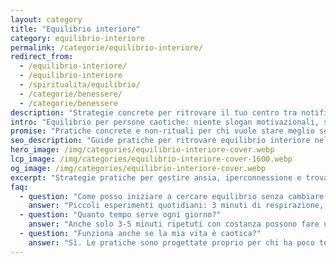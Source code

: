 ```yaml
---
layout: category
title: "Equilibrio interiore"
category: equilibrio-interiore
permalink: /categorie/equilibrio-interiore/
redirect_from:
  - /equilibrio-interiore/
  - /equilibrio-interiore
  - /spiritualita/equilibrio/
  - /categorie/benessere/
  - /categorie/benessere
description: "Strategie concrete per ritrovare il tuo centro tra notifiche, ritardi e imprevisti: respirazione, journaling e pratiche semplici."
intro: "Equilibrio per persone caotiche: niente slogan motivazionali, solo micro-pratiche da 3-5 minuti per gestire ansia, iperconnessione e ritrovare spazio per respirare. Check-in sensoriali, rituali di disconnessione e strumenti concreti testati nel caos quotidiano. Perfetto per chi vuole stare meglio senza dover rivoluzionare la propria vita o meditare in montagna. Un passo alla volta, con gentilezza e pragmatismo."
promise: "Pratiche concrete e non-rituali per chi vuole stare meglio senza guru."
seo_description: "Guide pratiche per ritrovare equilibrio interiore nella vita quotidiana: tecniche rapide, esercizi e riflessioni senza retorica."
hero_image: /img/categories/equilibrio-interiore-cover.webp
lcp_image: /img/categories/equilibrio-interiore-cover-1600.webp
og_image: /img/categories/equilibrio-interiore-cover.webp
excerpt: "Strategie pratiche per gestire ansia, iperconnessione e trovare spazio per respirare nella giornata."
faq:
  - question: "Come posso iniziare a cercare equilibrio senza cambiare tutta la vita?"
    answer: "Piccoli esperimenti quotidiani: 3 minuti di respirazione, check-in sensoriale, micro-rituali di disconnessione."
  - question: "Quanto tempo serve ogni giorno?"
    answer: "Anche solo 3-5 minuti ripetuti con costanza possono fare una differenza misurabile."
  - question: "Funziona anche se la mia vita è caotica?"
    answer: "Sì. Le pratiche sono progettate proprio per chi ha poco tempo e tanto caos, non per chi vive in un monastero."
---
```

